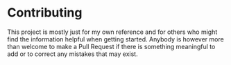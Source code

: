 # Contributing
This project is mostly just for my own reference and for others who might find the information helpful when getting started. Anybody is however more than welcome to make a Pull Request if there is something meaningful to add or to correct any mistakes that may exist.
